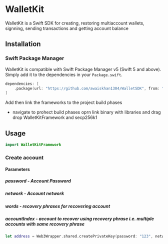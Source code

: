 # WalletKit

WalletKit is a Swift SDK for creating, restoring multiaccount wallets, signning, sending transactions and getting account balance

## Installation

### Swift Package Manager

WalletKit is compatible with Swift Package Manager v5 (Swift 5 and above). Simply add it to the dependencies in your `Package.swift`.

```Swift
dependencies: [
    .package(url: "https://github.com/awaiskhan1304/WalletSDK", from: "1.0.0")
]
```
Add then link the frameworks to the project build phases
- navigate to prohect build phases oprn link binary with libraries and drag drop WalletKitFramework and secp256k1

## Usage
```Swift
import WalletKitFramework
```
### Create account

#### Parameters  
##### password  - Account Password
##### network   - Account network
##### words     - recovery phrases for recovering account
##### accountIndex - account to recover using recovery phrase i.e. multiple accounts with same recovery phrase

```Swift
let address = Web3Wrapper.shared.createPrivateKey(password: "123", network: BlockchainNetworkType = .ethereum,words: [""],accountIndex: 0)
```

